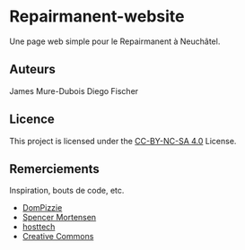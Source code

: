 # Repairmanent-website

Une page web simple pour le Repairmanent à Neuchâtel.

## Auteurs

James Mure-Dubois
Diego Fischer

## Licence

This project is licensed under the [CC-BY-NC-SA 4.0](https://creativecommons.org/licenses/by-nc-sa/4.0) License.

## Remerciements

Inspiration, bouts de code, etc.
* [DomPizzie](https://gist.github.com/DomPizzie/7a5ff55ffa9081f2de27c315f5018afc)
* [Spencer Mortensen](https://spencermortensen.com/articles/email-obfuscation)
* [hosttech](https://www.hosttech.ch/)
* [Creative Commons](https://creativecommons.org/licenses/by-nc-sa/4.0/)

